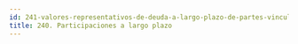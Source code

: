 ```yaml
---
id: 241-valores-representativos-de-deuda-a-largo-plazo-de-partes-vinculadas
title: 240. Participaciones a largo plazo
---
```

